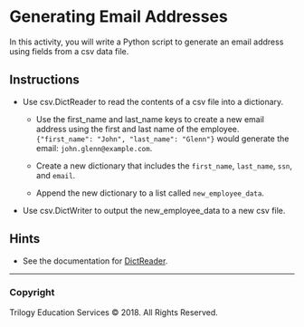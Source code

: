 # Generating Email Addresses

In this activity, you will write a Python script to generate an email address using fields from a csv data file.

## Instructions

* Use csv.DictReader to read the contents of a csv file into a dictionary.

  * Use the first_name and last_name keys to create a new email address using the first and last name of the employee. `{"first_name": "John", "last_name": "Glenn"}` would generate the email: `john.glenn@example.com`.

  * Create a new dictionary that includes the `first_name`, `last_name`, `ssn`, and `email`.

  * Append the new dictionary to a list called `new_employee_data`.

* Use csv.DictWriter to output the new_employee_data to a new csv file.

## Hints

* See the documentation for [DictReader](https://docs.python.org/3/library/csv.html#csv.DictReader).

- - -

### Copyright

Trilogy Education Services © 2018. All Rights Reserved.

